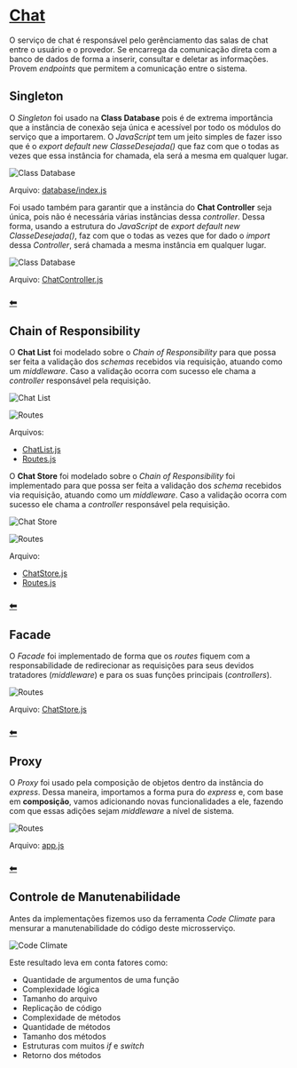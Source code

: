 # [Chat](https://github.com/pax-app/Chat)

O serviço de chat é responsável pelo gerênciamento das salas de chat entre o usuário e o provedor. Se encarrega da comunicação direta com a banco de dados de forma a inserir, consultar e deletar as informações. Provem _endpoints_ que permitem a comunicação entre o sistema.

## Singleton

O _Singleton_ foi usado na **Class Database** pois é de extrema importância que a instância de conexão seja única e acessível por todo os módulos do serviço que a importarem. O _JavaScript_ tem um jeito simples de fazer isso que é o _export default new ClasseDesejada()_ que faz com que o todas as vezes que essa instância for chamada, ela será a mesma em qualquer lugar.

![Class Database](../../../../assets/Patterns/Chat/database.svg)

Arquivo: [database/index.js](https://github.com/pax-app/Chat/blob/devel/src/database/index.js#L7)

Foi usado também para garantir que a instância do **Chat Controller** seja única, pois não é necessária várias instâncias dessa _controller_. Dessa forma, usando a estrutura do _JavaScript_ de _export default new ClasseDesejada()_, faz com que o todas as vezes que for dado o _import_ dessa _Controller_, será chamada a mesma instância em qualquer lugar.

![Class Database](../../../../assets/Patterns/Chat/chat_controller.svg)

Arquivo: [ChatController.js](https://github.com/pax-app/Chat/blob/devel/src/app/controllers/ChatController.js#L42)

### [⬅](docs/DS/dinamica-e-seminario-4-b/criacionais.md#singleton)

## Chain of Responsibility

O **Chat List** foi modelado sobre o _Chain of Responsibility_ para que possa ser feita a validação dos _schemas_ recebidos via requisição, atuando como um _middleware_. Caso a validação ocorra com sucesso ele chama a _controller_ responsável pela requisição.

![Chat List](../../../../assets/Patterns/Chat/chat_list.svg)

![Routes](../../../../assets/Patterns/Chat/routes_list.svg)

Arquivos:

- [ChatList.js](https://github.com/pax-app/Chat/blob/devel/src/app/validators/ChatList.js#L3)
- [Routes.js](https://github.com/pax-app/Chat/blob/devel/src/routes.js#L9)

O **Chat Store** foi modelado sobre o _Chain of Responsibility_ foi implementado para que possa ser feita a validação dos _schema_ recebidos via requisição, atuando como um _middleware_. Caso a validação ocorra com sucesso ele chama a _controller_ responsável pela requisição.

![Chat Store](../../../../assets/Patterns/Chat/chat_store.svg)

![Routes](../../../../assets/Patterns/Chat/routes_store.svg)

Arquivo:

- [ChatStore.js](https://github.com/pax-app/Chat/blob/devel/src/app/validators/ChatStore.js#L3)
- [Routes.js](https://github.com/pax-app/Chat/blob/devel/src/routes.js#L10)

### [⬅](docs/DS/dinamica-e-seminario-4-b/comportamentais.md#chain-of-responsibility)

## Facade

O _Facade_ foi implementado de forma que os _routes_ fiquem com a responsabilidade de redirecionar as requisições para seus devidos tratadores (_middleware_) e para os suas funções principais (_controllers_).

![Routes](../../../../assets/Patterns/Chat/routes.svg)

Arquivo: [ChatStore.js](https://github.com/pax-app/Chat/blob/devel/src/routes.js#L7)

### [⬅](docs/DS/dinamica-e-seminario-4-b/estruturais.md#facade)

## Proxy

O _Proxy_ foi usado pela composição de objetos dentro da instância do _express_. Dessa maneira, importamos a forma pura do _express_ e, com base em **composição**, vamos adicionando novas funcionalidades a ele, fazendo com que essas adições sejam _middleware_ a nível de sistema.

![Routes](../../../../assets/Patterns/Chat/express.svg)

Arquivo: [app.js](https://github.com/pax-app/Chat/blob/devel/src/app.js#L11)

### [⬅](docs/DS/dinamica-e-seminario-4-b/estruturais.md#proxy)

## Controle de Manutenabilidade

Antes da implementações fizemos uso da ferramenta _Code Climate_ para mensurar a manutenabilidade do código deste microsserviço.

![Code Climate](../../../../assets/Patterns/Chat/codeclimate_chat.jpg)

Este resultado leva em conta fatores como:

- Quantidade de argumentos de uma função
- Complexidade lógica
- Tamanho do arquivo
- Replicação de código
- Complexidade de métodos
- Quantidade de métodos
- Tamanho dos métodos
- Estruturas com muitos _if_ e _switch_
- Retorno dos métodos

